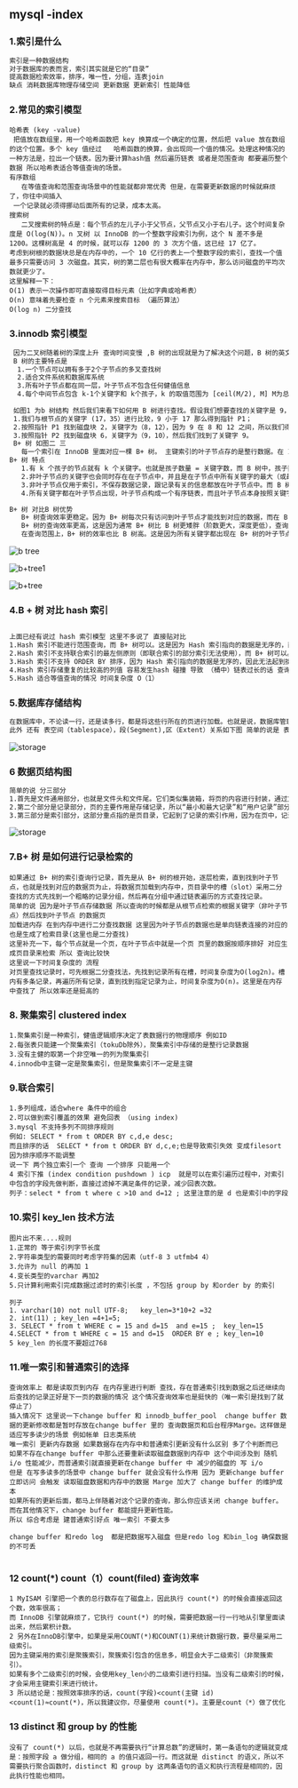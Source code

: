 



## mysql -index 

### 1.索引是什么

```tex
索引是一种数据结构
对于数据库的表而言，索引其实就是它的“目录”
提高数据检索效率，排序，唯一性，分组，连表join 
缺点 消耗数据库物理存储空间 更新数据 更新索引 性能降低
```



### 2.常见的索引模型

```*
哈希表 (key -value)
 把值放在数组里，用一个哈希函数把 key 换算成一个确定的位置，然后把 value 放在数组的这个位置。多个 key 值经过   哈希函数的换算，会出现同一个值的情况。处理这种情况的一种方法是，拉出一个链表。因为要计算hash值 然后遍历链表 或者是范围查询 都要遍历整个数据 所以哈希表适合等值查询的场景。
有序数组
   在等值查询和范围查询场景中的性能就都非常优秀 但是，在需要更新数据的时候就麻烦了，你往中间插入
 一个记录就必须得挪动后面所有的记录，成本太高。
搜索树
   二叉搜索树的特点是：每个节点的左儿子小于父节点，父节点又小于右儿子。这个时间复杂度是 O(log(N))。n 叉树 以 InnoDB 的一个整数字段索引为例，这个 N 差不多是 1200。这棵树高是 4 的时候，就可以存 1200 的 3 次方个值，这已经 17 亿了。
考虑到树根的数据块总是在内存中的，一个 10 亿行的表上一个整数字段的索引，查找一个值最多只需要访问 3 次磁盘。其实，树的第二层也有很大概率在内存中，那么访问磁盘的平均次数就更少了。
这里解释一下：
O(1) 表示一次操作即可直接取得目标元素（比如字典或哈希表）
O(n) 意味着先要检查 n 个元素来搜索目标 （遍历算法）
O(log n) 二分查找
```



### 3.innodb 索引模型

```tex
 因为二叉树随着树的深度上升 查询时间变慢 ,B 树的出现就是为了解决这个问题，B 树的英文是 Balance Tree，也就是平衡的多路搜索树，它的高度远小于平衡二叉树的高度
 B 树的主要特点是
  1.一个节点可以拥有多于2个子节点的多叉查找树
  2.适合文件系统和数据库系统
  3.所有叶子节点都在同一层，叶子节点不包含任何健值信息
  4.每个中间节点包含 k-1个关键字和 k个孩子，k 的取值范围为 [ceil(M/2), M] M为总阶层。就是说 关键字2个那么子节点是3个，3个 那么子节点是4个
  
 如图1 为b 树结构 然后我们来看下如何用 B 树进行查找。假设我们想要查找的关键字是 9，那么步骤可以分为以下几步：
 1.我们与根节点的关键字 (17，35）进行比较，9 小于 17 那么得到指针 P1；
 2.按照指针 P1 找到磁盘块 2，关键字为（8，12），因为 9 在 8 和 12 之间，所以我们得到指针 P2；
 3.按照指针 P2 找到磁盘块 6，关键字为（9，10），然后我们找到了关键字 9。
 B+ 树 如图二 三
   每一个索引在 InnoDB 里面对应一棵 B+ 树。 主键索引的叶子节点存的是整行数据。在 InnoDB 里，主键索引也被称为聚簇索引（clustered index）。非主键索引的叶子节点内容是主键的值。在 InnoDB 里，非主键索引也被称为二级索（secondary index）。如果语句是 select * from T where ID=500，即主键查询方式，则只需要搜索 ID 这棵 B+ 树；如果语句是 select * from T where k=5，即普通索引查询方式，则需要先搜索 k 索引树，得到 ID 的值为 500，再到 ID 索引树搜索一次。这个过程称为回表。
B+ 树 特点
   1.有 k 个孩子的节点就有 k 个关键字。也就是孩子数量 = 关键字数，而 B 树中，孩子数量 = 关键字数 +1。(重点)
   2.非叶子节点的关键字也会同时存在在子节点中，并且是在子节点中所有关键字的最大（或最小）。
   3.非叶子节点仅用于索引，不保存数据记录，跟记录有关的信息都放在叶子节点中。而 B 树中，非叶子节点既保存索引，也保存数据记录。（重点区别）
   4.所有关键字都在叶子节点出现，叶子节点构成一个有序链表，而且叶子节点本身按照关键字的大小从小到大顺序链接。

B+ 树 对比B 树优势
   B+ 树查询效率更稳定。因为 B+ 树每次只有访问到叶子节点才能找到对应的数据，而在 B 树中，非叶子节点也会存储数据，这样就会造成查询效率不稳定的情况，有时候访问到了非叶子节点就可以找到关键字，而有时需要访问到叶子节点才能找到关键字。
   B+ 树的查询效率更高，这是因为通常 B+ 树比 B 树更矮胖（阶数更大，深度更低），查询所需要的磁盘 I/O 也会更少。同样的磁盘页大小，B+ 树可以存储更多的节点关键字。查询出来的也是比B树多
   在查询范围上，B+ 树的效率也比 B 树高。这是因为所有关键字都出现在 B+ 树的叶子节点中，并通过有序链表进行了链接。而在 B 树中则需要通过中序遍历才能完成查询范围的查找，效率要低很多。看B 树的数据结构知道了 叶子节点没有用双向链表串连

```

![b tree](https://static001.geekbang.org/resource/image/18/44/18031c20f9a4be3e858743ed99f3c144.jpg)



![b+tree1](https://static001.geekbang.org/resource/image/dc/8d/dcda101051f28502bd5c4402b292e38d.png)

![b+tree](https://static001.geekbang.org/resource/image/55/32/551171d94a69fbbfc00889f8b1f45932.jpg)

### 4.B + 树 对比 hash 索引

```tex

上面已经有说过 hash 索引模型 这里不多说了 直接贴对比
1.Hash 索引不能进行范围查询，而 B+ 树可以。这是因为 Hash 索引指向的数据是无序的，而 B+ 树的叶子节点是个有序的链表。
2.Hash 索引不支持联合索引的最左侧原则（即联合索引的部分索引无法使用），而 B+ 树可以。对于联合索引来说，Hash 索引在计算 Hash 值的时候是将索引键合并后再一起计算 Hash 值，所以不会针对每个索引单独计算 Hash 值。因此如果用到联合索引的一个或者几个索引时，联合索引无法被利用。
3.Hash 索引不支持 ORDER BY 排序，因为 Hash 索引指向的数据是无序的，因此无法起到排序优化的作用，而 B+ 树索引数据是有序的，可以起到对该字段 ORDER BY 排序优化的作用。同理，我们也无法用 Hash 索引进行模糊查询，而 B+ 树使用 LIKE 进行模糊查询的时候，LIKE 后面前模糊查询（比如 % 开头）的话就可以起到优化作用。
4.Hash 索引存储重复的比较高的列值 容易发生hash 碰撞 导致 （桶中）链表过长的话 查询时遍历链表也是比较耗时
5.Hash 适合等值查询的情况 时间复杂度 O（1）
```

### 5.数据库存储结构

```tex
在数据库中，不论读一行，还是读多行，都是将这些行所在的页进行加载。也就是说，数据库管理存储空间的基本单位（Page）。
此外 还有 表空间（tablespace），段(Segment),区（Extent）关系如下图 简单的说是 表空间里有段 段下有区 区下有页 页下面是 数据行（row）
```

![storage](https://static001.geekbang.org/resource/image/11/b7/112d7669450e3968e63e9de524ab13b7.jpg)

### 6 数据页结构图

```markdown
简单的说 分三部分
1.首先是文件通用部分，也就是文件头和文件尾。它们类似集装箱，将页的内容进行封装，通过文件头和文件尾校验的方式来确保页的传输是完整的。
2.第二个部分是记录部分，页的主要作用是存储记录，所以“最小和最大记录”和“用户记录”部分占了页结构的主要空间.
3.第三部分是索引部分，这部分重点指的是页目录，它起到了记录的索引作用，因为在页中，记录是以单向链表的形式进行存储的。单向链表的特点就是插入、删除非常方便，但是检索效率不高，最差的情况下需要遍历链表上的所有节点才能完成检索，因此在页目录中提供了二分查找的方式，用来提高记录的检索效率.
```





![storage](https://static001.geekbang.org/resource/image/94/53/9490bd9641f6a9be208a6d6b2d1b1353.jpg)

### 7.B+ 树 是如何进行记录检索的

```wiki
如果通过 B+ 树的索引查询行记录，首先是从 B+ 树的根开始，逐层检索，直到找到叶子节点，也就是找到对应的数据页为止，将数据页加载到内存中，页目录中的槽（slot）采用二分查找的方式先找到一个粗略的记录分组，然后再在分组中通过链表遍历的方式查找记录。
简单的说 因为是叶子节点存储数据 所以查询的时候都是从根节点检索的根据关键字（非叶子节点）然后找到叶子节点 的数据页
加载进内存 在到内存中进行二分查找数据 这里因为叶子节点的数据也是单向链表连接的对应的也是生成了检索目录(这里也是二分查找)
这里补充一下，每个节点就是一个页，在叶子节点中就是一个页 页里的数据按顺序排好 对应生成页目录来检索 所以 查询比较快
这里说一下时间复杂度的 流程 
对页里查找记录时，可先根据二分查找法，先找到记录所有在槽，时间复杂度为O(log2n)。槽内有多条记录，再遍历所有记录，直到找到指定记录为止，时间复杂度为O(n)。这里是在内存中查找了 所以效率还是挺高的
```



### 8. 聚集索引 **clustered index** 

```wiki
1.聚集索引是一种索引，健值逻辑顺序决定了表数据行的物理顺序 例如ID
2.每张表只能建一个聚集索引（tokuDb除外），聚集索引中存储的是整行记录数据
3.没有主健的取第一个非空唯一的列为聚集索引
4.innodb中主键一定是聚集索引，但是聚集索引不一定是主键
```

### 9.联合索引

```wiki
1.多列组成，适合where 条件中的组合
2.可以做到索引覆盖的效果 避免回表 （using index)
3.mysql 不支持多列不同排序规则
例如: SELECT * from t ORDER BY c,d,e desc;
而且排序的话  SELECT * from t ORDER BY d,c,e;也是导致索引失效 变成filesort 因为排序顺序不能调整
说一下 两个独立索引一个 查询 一个排序 只能用一个
4 索引下推 (index condition pushdown ) icp  就是可以在索引遍历过程中，对索引中包含的字段先做判断，直接过滤掉不满足条件的记录，减少回表次数。
列子：select * from t where c >10 and d=12 ; 这里注意的是 d 也是索引中的字段

```

### 10.索引 key_len 技术方法

```wiki
图片出不来....规则
1.正常的 等于索引列字节长度
2.字符串类型的需要同时考虑字符集的因素（utf-8 3 utfmb4 4）
3.允许为 null 的再加 1 
4.变长类型的varchar 再加2
5.只计算利用索引完成数据过滤时的索引长度 ，不包括 group by 和order by 的索引

列子
1. varchar(10) not null UTF-8;   key_len=3*10+2 =32
2. int(11) ; key_len =4+1=5;
3. SELECT * from t WHERE c = 15 and d=15  and e=15 ;  key_len=15
4.SELECT * from t WHERE c = 15 and d=15  ORDER BY e ; key_len=10
5 key_len 的长度不要超过768
```

### 11.唯一索引和普通索引的选择

```wiki
查询效率上 都是读取页到内存 在内存里进行判断 查找，存在普通索引找到数据之后还继续向后查找的记录正好是下一页的数据的情况 这个情况查询效率也是挺快的（唯一索引是找到了就停止了）
插入情况下 这里说一下change buffer 和 innodb_buffer_pool  change buffer 数据的更新修改都是暂时存放在change buffer 里的 查询数据页和后台程序Marge。这样做是适应写多读少的场景 例如帐单 日志类系统
唯一索引 更新内存数据 如果数据存在内存中和普通索引更新没有什么区别 多了个判断而已 如果不存在change buffer 中那么还要重新读取磁盘数据到内存中 这个中间涉及到 随机i/o 性能减少，而普通索引就直接更新在change buffer 中 减少的磁盘的 写 i/o 
但是 在写多读多的场景中 change buffer 就会没有什么作用 因为 更新change buffer 立即访问 会触发 读取磁盘数据和内存中的数据 Marge 加大了 change buffer 的维护成本
如果所有的更新后面，都马上伴随着对这个记录的查询，那么你应该关闭 change buffer。而在其他情况下，change buffer 都能提升更新性能。
所以 综合考虑是 建普通索引好点 唯一索引 不要太多

change buffer 和redo log  都是把数据写入磁盘 但是redo log 和bin_log 确保数据的不可丢


```

### 12 count(*)  count（1）count(filed) 查询效率

```pwd
1 MyISAM 引擎把一个表的总行数存在了磁盘上，因此执行 count(*) 的时候会直接返回这个数，效率很高；
而 InnoDB 引擎就麻烦了，它执行 count(*) 的时候，需要把数据一行一行地从引擎里面读出来，然后累积计数。
2 另外在InnoDB引擎中，如果是采用COUNT(*)和COUNT(1)来统计数据行数，要尽量采用二级索引。
因为主键采用的索引是聚簇索引，聚簇索引包含的信息多，明显会大于二级索引（非聚簇索引）。
如果有多个二级索引的时候，会使用key_len小的二级索引进行扫描。当没有二级索引的时候，才会采用主键索引来进行统计。
3 所以结论是：按照效率排序的话，count(字段)<count(主键 id)<count(1)≈count(*)，所以我建议你，尽量使用 count(*)。主要是count（*）做了优化

```

### 13 distinct 和 group by 的性能

```pwd
没有了 count(*) 以后，也就是不再需要执行“计算总数”的逻辑时，第一条语句的逻辑就变成是：按照字段 a 做分组，相同的 a 的值只返回一行。而这就是 distinct 的语义，所以不需要执行聚合函数时，distinct 和 group by 这两条语句的语义和执行流程是相同的，因此执行性能也相同。
```

